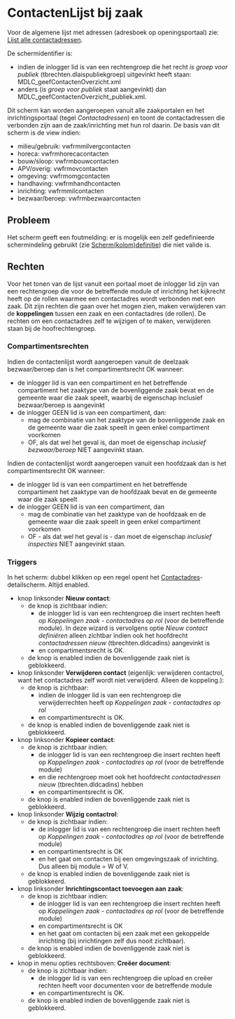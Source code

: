 # ContactenLijst bij zaak

Voor de algemene lijst met adressen (adresboek op openingsportaal) zie: [Lijst alle contactadressen](/docs/probleemoplossing/portalen_en_moduleschermen/openingsportaal/tegel_adresboek/lijst_alle_contactadressen.md).

De schermidentifier is:

- indien de inlogger lid is van een rechtengroep die het recht _is groep voor publiek_ (tbrechten.dlaispubliekgroep) uitgevinkt heeft staan: MDLC_geefContactenOverzicht.xml
- anders (_is groep voor publiek_ staat aangevinkt) dan MDLC_geefContactenOverzicht_publiek.xml.

Dit scherm kan worden aangeroepen vanuit alle zaakportalen en het inrichtingsportaal (tegel _Contactadressen_) en toont de contactadressen die verbonden zijn aan de zaak/inrichting met hun rol daarin.
De basis van dit scherm is de view indien:

- milieu/gebruik: vwfrmmilvergcontacten
- horeca: vwfrmhorecacontacten
- bouw/sloop: vwfrmbouwcontacten
- APV/overig: vwfrmovcontacten
- omgeving: vwfrmomgcontacten
- handhaving: vwfrmhandhcontacten
- inrichting: vwfrmmilcontacten
- bezwaar/beroep: vwfrmbezwaarcontacten

## Probleem

Het scherm geeft een foutmelding: er is mogelijk een zelf gedefinieerde schermindeling gebruikt (zie [Scherm(kolom)definitie](/docs/instellen_inrichten/schermdefinitie.md)) die niet valide is.

## Rechten

Voor het tonen van de lijst vanuit een portaal moet de inlogger lid zijn van een rechtengroep die voor de betreffende module of inrichting het kijkrecht heeft op de rollen waarmee een contactadres wordt verbonden met een zaak. Dit zijn rechten die gaan over het mogen zien, maken verwijderen van de **koppelingen** tussen een zaak en een contactadres (de rollen). De rechten om een contactadres zelf te wijzigen of te maken, verwijderen staan bij de hoofrechtengroep.

### Compartimentsrechten

Indien de contactenlijst wordt aangeroepen vanuit de deelzaak bezwaar/beroep dan is het compartimentsrecht OK wanneer:

- de inlogger lid is van een compartiment en het betreffende compartiment het zaaktype van de bovenliggende zaak bevat en de gemeente waar die zaak speelt, waarbij de eigenschap inclusief bezwaar/beroep is aangevinkt
- de inlogger GEEN lid is van een compartiment, dan:
  - mag de combinatie van het zaaktype van de bovenliggende zaak en de gemeente waar die zaak speelt in geen enkel compartiment voorkomen
  - OF, als dat wel het geval is, dan moet de eigenschap _inclusief bezwaar/beroep_ NIET aangevinkt staan.

Indien de contactenlijst wordt aangeroepen vanuit een hoofdzaak dan is het compartimentsrecht OK wanneer:

- de inlogger lid is van een compartiment en het betreffende compartiment het zaaktype van de hoofdzaak bevat en de gemeente waar die zaak speelt
- de inlogger GEEN lid is van een compartiment, dan
  - mag de combinatie van het zaaktype van de hoofdzaak en de gemeente waar die zaak speelt in geen enkel compartiment voorkomen
  - OF - als dat wel het geval is - dan moet de eigenschap _inclusief inspecties_ NIET aangevinkt staan.

### Triggers

In het scherm: dubbel klikken op een regel opent het [Contactadres](/docs/probleemoplossing/module_overstijgende_schermen/contact_adres.md)-detailscherm. Altijd enabled.

- knop linksonder **Nieuw contact**:
  - de knop is zichtbaar indien:
    - de inlogger lid is van een rechtengroep die insert rechten heeft op _Koppelingen zaak - contactadres op rol_ (voor de betreffende module). In deze wizard is vervolgens optie _Nieuw contact definiëren_ alleen zichtbar indien ook het hoofdrecht _contactadressen nieuw_ (tbrechten.dldcadins) aangevinkt is
    - en compartimentsrecht is OK.
  - de knop is enabled indien de bovenliggende zaak niet is geblokkeerd.
- knop linksonder **Verwijderen contact** (eigenlijk: verwijderen contactrol, want het contactadres zelf wordt niet verwijderd. Alleen de koppeling.):
  - de knop is zichtbaar:
    - indien de inlogger lid is van een rechtengroep die verwijderrechten heeft op _Koppelingen zaak - contactadres op rol_
    - en compartimentsrecht is OK.
  - de knop is enabled indien de bovenliggende zaak niet is geblokkeerd.
- knop linksonder **Kopieer contact**:
  - de knop is zichtbaar indien:
    - de inlogger lid is van een rechtengroep die insert rechten heeft op _Koppelingen zaak - contactadres op rol_ (voor de betreffende module)
    - en die rechtengroep moet ook het hoofdrecht _contactadressen nieuw_ (tbrechten.dldcadins) hebben
    - en compartimentsrecht is OK.
  - de knop is enabled indien de bovenliggende zaak niet is geblokkeerd.
- knop linksonder **Wijzig contactrol**:
  - de knop is zichtbaar indien:
    - de inlogger lid is van een rechtengroep die insert rechten heeft op _Koppelingen zaak - contactadres op rol_ (voor de betreffende module)
    - en compartimentsrecht is OK
    - en het gaat om contacten bij een omgevingszaak of inrichting. Dus alleen bij module = W of V.
  - de knop is enabled indien de bovenliggende zaak niet is geblokkeerd.
- knop linksonder **Inrichtingscontact toevoegen aan zaak**:
  - de knop is zichtbaar indien:
    - de inlogger lid is van een rechtengroep die insert rechten heeft op _Koppelingen zaak - contactadres op rol_ (voor de betreffende module)
    - en compartimentsrecht is OK
    - en het gaat om contacten bij een zaak met een gekoppelde inrichting (bij inrichtingen zelf dus nooit zichtbaar).
  - de knop is enabled indien de bovenliggende zaak niet is geblokkeerd.
- knop in menu opties rechtsboven: **Creëer document**:
  - de knop is zichtbaar indien:
    - de inlogger lid is van een rechtengroep die upload en creëer rechten heeft voor documenten voor de betreffende module
    - en compartimentsrecht is OK.
  - de knop is enabled indien de bovenliggende zaak niet is geblokkeerd.

